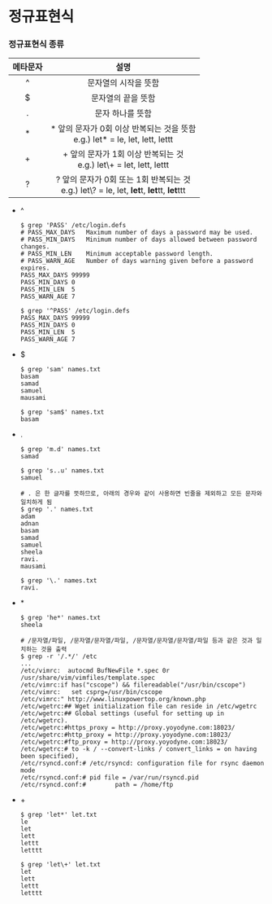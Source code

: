 # 정규표현식
### 정규표현식 종류
|메타문자|설명|
|:---:|:---:|
|^|문자열의 시작을 뜻함|
|$|문자열의 끝을 뜻함|
|.|문자 하나를 뜻함|
|*|* 앞의 문자가 0회 이상 반복되는 것을 뜻함<br> e.g.) let* = le, let, lett, lettt|
|+|+ 앞의 문자가 1회 이상 반복되는 것<br> e.g.) let\\+ = let, lett, lettt|
|?|? 앞의 문자가 0회 또는 1회 반복되는 것<br> e.g.) let\\? = le, let, <strong>let</strong>t, <strong>let</strong>tt, <strong>let</strong>ttt|
- ^
  ```
  $ grep 'PASS' /etc/login.defs 
  #	PASS_MAX_DAYS	Maximum number of days a password may be used.
  #	PASS_MIN_DAYS	Minimum number of days allowed between password changes.
  #	PASS_MIN_LEN	Minimum acceptable password length.
  #	PASS_WARN_AGE	Number of days warning given before a password expires.
  PASS_MAX_DAYS	99999
  PASS_MIN_DAYS	0
  PASS_MIN_LEN	5
  PASS_WARN_AGE	7
  
  $ grep '^PASS' /etc/login.defs
  PASS_MAX_DAYS	99999
  PASS_MIN_DAYS	0
  PASS_MIN_LEN	5
  PASS_WARN_AGE	7
  ```
- $
  ```
  $ grep 'sam' names.txt 
  basam
  samad
  samuel
  mausami
  
  $ grep 'sam$' names.txt 
  basam
  ```
- .
  ```
  $ grep 'm.d' names.txt 
  samad
  
  $ grep 's..u' names.txt 
  samuel

  # . 은 한 글자를 뜻하므로, 아래의 경우와 같이 사용하면 빈줄을 제외하고 모든 문자와 일치하게 됨
  $ grep '.' names.txt
  adam
  adnan
  basam
  samad
  samuel
  sheela
  ravi.
  mausami

  $ grep '\.' names.txt 
  ravi.
  ```
- \*
  ```
  $ grep 'he*' names.txt 
  sheela

  # /문자열/파일, /문자열/문자열/파일, /문자열/문자열/문자열/파일 등과 같은 것과 일치하는 것을 출력 
  $ grep -r '/.*/' /etc
  ...
  /etc/vimrc:  autocmd BufNewFile *.spec 0r /usr/share/vim/vimfiles/template.spec
  /etc/vimrc:if has("cscope") && filereadable("/usr/bin/cscope")
  /etc/vimrc:   set csprg=/usr/bin/cscope
  /etc/vimrc:" http://www.linuxpowertop.org/known.php
  /etc/wgetrc:## Wget initialization file can reside in /etc/wgetrc
  /etc/wgetrc:## Global settings (useful for setting up in /etc/wgetrc).
  /etc/wgetrc:#https_proxy = http://proxy.yoyodyne.com:18023/
  /etc/wgetrc:#http_proxy = http://proxy.yoyodyne.com:18023/
  /etc/wgetrc:#ftp_proxy = http://proxy.yoyodyne.com:18023/
  /etc/wgetrc:# to -k / --convert-links / convert_links = on having been specified),
  /etc/rsyncd.conf:# /etc/rsyncd: configuration file for rsync daemon mode
  /etc/rsyncd.conf:# pid file = /var/run/rsyncd.pid
  /etc/rsyncd.conf:#        path = /home/ftp
  ```
- \+
  ```
  $ grep 'let*' let.txt 
  le
  let
  lett
  lettt
  letttt
  
  $ grep 'let\+' let.txt 
  let
  lett
  lettt
  letttt
  ```
